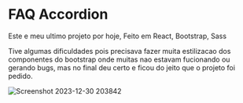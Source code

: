 # FAQ Accordion

Este e meu ultimo projeto por hoje, Feito em React, Bootstrap, Sass

Tive algumas dificuldades pois precisava fazer muita estilizacao dos componentes do bootstrap onde muitas nao estavam fucionando ou gerando bugs, mas no final deu certo e ficou do jeito que o projeto foi pedido.

![Screenshot 2023-12-30 203842](https://github.com/kleberson154/FAQaccordion/assets/79817657/eaf06bc6-2b93-49f1-a3f8-12870dfa8c86)
